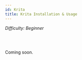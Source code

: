 ```yaml
---
id: Krita
title: Krita Installation & Usage
---
```


<i>Difficulty: Beginner</i>

<br/><br/>

Coming soon.